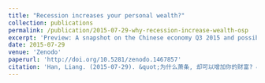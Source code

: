 ```yaml
---
title: "Recession increases your personal wealth?"
collection: publications
permalink: /publication/2015-07-29-why-recession-increase-wealth-osp
excerpt: 'Preview: A snapshot on the Chinese economy Q3 2015 and possible impact onwards'
date: 2015-07-29
venue: 'Zenodo'
paperurl: 'http://doi.org/10.5281/zenodo.1467857'
citation: 'Han, Liang. (2015-07-29). &quot;为什么萧条, 却可以增加你的财富? &quot; <i>Zenodo</i>. '
---
```



<!---
Recommended citation: Liang,Han. (2009-07-29). "为什么萧条, 却可以增加你的财富? " .(Version OAP). <i>Zenodo</i>. 1(1).
s://doi.org/10.5281/zenodo.1467857)
--->

<!---
[![DOI: 10.5281/zenodo.1467857](https://zenodo.org/badge/doi/10.5281/zenodo.1467857.svg)](https://doi.org/10.5281/zenodo.1467857)
--->

